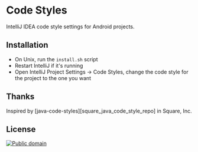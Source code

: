 Code Styles
================

IntelliJ IDEA code style settings for Android projects.


Installation
------------

 * On Unix, run the `install.sh` script
 * Restart IntelliJ if it's running
 * Open IntelliJ Project Settings -> Code Styles, change the code style for the
   project to the one you want


## Thanks

Inspired by [java-code-styles][square_java_code_style_repo] in Square, Inc.

License
-------
[![Public domain](https://licensebuttons.net/p/zero/1.0/88x31.png)](https://creativecommons.org/publicdomain/zero/1.0/legalcode)
